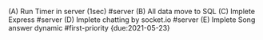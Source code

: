 (A) Run Timer in server (1sec) #server
(B) All data move to SQL
(C) Implete Express #server
(D) Implete chatting by socket.io #server
(E) Implete Song answer dynamic #first-priority {due:2021-05-23}